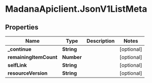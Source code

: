 # MadanaApiclient.JsonV1ListMeta

## Properties

Name | Type | Description | Notes
------------ | ------------- | ------------- | -------------
**_continue** | **String** |  | [optional] 
**remainingItemCount** | **Number** |  | [optional] 
**selfLink** | **String** |  | [optional] 
**resourceVersion** | **String** |  | [optional] 


